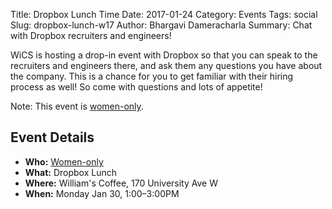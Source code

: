 Title: Dropbox Lunch Time
Date: 2017-01-24
Category: Events
Tags: social
Slug: dropbox-lunch-w17
Author: Bhargavi Dameracharla
Summary: Chat with Dropbox recruiters and engineers!

WiCS is hosting a drop-in event with Dropbox so that you can
speak to the recruiters and engineers there, and
ask them any questions you have about the company. This is
a chance for you to get familiar with their hiring
process as well! So come with questions and lots of
appetite!

Note: This event is [women-only]({filename}/pages/faq.md).

## Event Details ##

+ **Who:** [Women-only]({filename}/pages/faq.md)
+ **What:** Dropbox Lunch
+ **Where:** William's Coffee, 170 University Ave W
+ **When:** Monday Jan 30, 1:00&ndash;3:00PM
